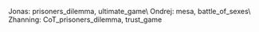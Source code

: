 Jonas: prisoners_dilemma, ultimate_game\\
Ondrej: mesa, battle_of_sexes\\
Zhanning: CoT_prisoners_dilemma, trust_game
